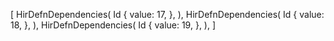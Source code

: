 [
    HirDefnDependencies(
        Id {
            value: 17,
        },
    ),
    HirDefnDependencies(
        Id {
            value: 18,
        },
    ),
    HirDefnDependencies(
        Id {
            value: 19,
        },
    ),
]